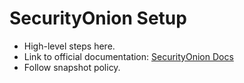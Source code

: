 # SecurityOnion Setup

- High-level steps here.
- Link to official documentation: [SecurityOnion Docs](https://docs.securityonion.net/)
- Follow snapshot policy.
